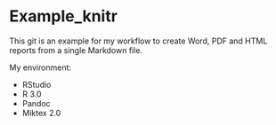 Example_knitr
=============

This git is an example for my workflow to create Word, PDF and HTML reports from a single Markdown file. 

My environment:
- RStudio
- R 3.0
- Pandoc
- Miktex 2.0
